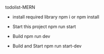 todolist-MERN

+ install required library
  npm i or npm install
  
+ Start this project
  npm run start

+ Build
  npm run dev

+ Build and Start
  npm run start-dev
